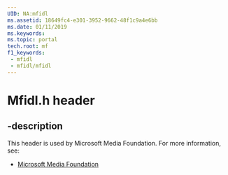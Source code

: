 ```yaml
---
UID: NA:mfidl
ms.assetid: 18649fc4-e301-3952-9662-48f1c9a4e6bb
ms.date: 01/11/2019
ms.keywords: 
ms.topic: portal
tech.root: mf
f1_keywords:
 - mfidl
 - mfidl/mfidl
---
```


# Mfidl.h header


## -description

This header is used by Microsoft Media Foundation. For more information, see:

- [Microsoft Media Foundation](../_mf/index.md)


